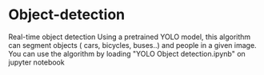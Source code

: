 # Object-detection
Real-time object detection
Using a pretrained YOLO model, this algorithm can segment objects ( cars, bicycles, buses..) and people in a given image. 
You can use the algorithm by loading "YOLO Object detection.ipynb" on jupyter notebook
